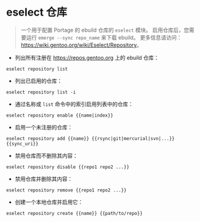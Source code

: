 # eselect 仓库

> 一个用于配置 Portage 的 ebuild 仓库的 `eselect` 模块。
> 启用仓库后，您需要运行 `emerge --sync repo_name` 来下载 ebuild。
> 更多信息请访问：<https://wiki.gentoo.org/wiki/Eselect/Repository>。

- 列出所有注册在 <https://repos.gentoo.org> 上的 ebuild 仓库：

`eselect repository list`

- 列出已启用的仓库：

`eselect repository list -i`

- 通过名称或 `list` 命令中的索引启用列表中的仓库：

`eselect repository enable {{name|index}}`

- 启用一个未注册的仓库：

`eselect repository add {{name}} {{rsync|git|mercurial|svn|...}} {{sync_uri}}`

- 禁用仓库而不删除其内容：

`eselect repository disable {{repo1 repo2 ...}}`

- 禁用仓库并删除其内容：

`eselect repository remove {{repo1 repo2 ...}}`

- 创建一个本地仓库并启用它：

`eselect repository create {{name}} {{path/to/repo}}`
